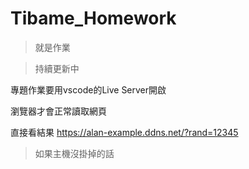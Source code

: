 # Tibame_Homework
>就是作業

>持續更新中


專題作業要用vscode的Live Server開啟

瀏覽器才會正常讀取網頁

直接看結果 https://alan-example.ddns.net/?rand=12345
>如果主機沒掛掉的話
